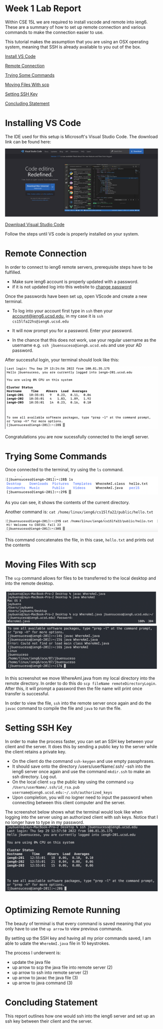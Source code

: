 # Week 1 Lab Report
Within CSE 15L we are required to install vscode and remote into ieng6. These are a summary of how to set up remote connection and various commands to make the connection easier to use. 

This tutorial makes the assumption that you are using an OSX operating system, meaning that SSH is already available to you out of the box.

[Install VS Code](#vscode)

[Remote Connection](#remote)

[Trying Some Commands](#commands)

[Moving Files With scp](#scp)

[Setting SSH Key](#ssh)

[Concluding Statement](#conclusion)


### <a name="vscode">
# Installing VS Code

The IDE used for this setup is Microsoft's Visual Studio Code. The download link can be found here:

![Image](screenshots/week1/vscodeinstall.png)

[Download Visual Studio Code](https://code.visualstudio.com/)

Follow the steps until VS code is properly installed on your system.


### <a name="remote">
# Remote Connection

In order to connect to ieng6 remote servers, prerequisite steps have to be fulfilled.

- Make sure ieng6 account is properly updated with a password.
- if it is not updated log into this website to [change password](https://sdacs.ucsd.edu/~icc/index.php)

Once the passwords have been set up, open VScode and create a new terminal.

 - To log into your account first type in `ssh` then your account@ieng6.ucsd.edu, in my case it is `ssh cs15lfa22hs@ieng6.ucsd.edu`
 -  It will now prompt you for a password. Enter your password.

 - In the chance that this does not work, use your regular username as the username e.g. `ssh jbuensuceso@ieng6.ucsd.edu` and use your AD password.

 After successful login, your terminal should look like this:

![Image](screenshots/week1/terminalremote.png)

Congratulations you are now sucessfully connected to the ieng6 server.

### <a name="commands">
# Trying Some Commands

Once connected to the terminal, try using the `ls` command.

![Image](screenshots/week1/ls.png)

As you can see, it shows the contents of the current directory.

Another command is: `cat /home/linux/ieng6/cs15lfa22/public/hello.txt`

![Image](screenshots/week1/cat.png)

This command concatenates the file, in this case, `hello.txt` and prints out the contents

### <a name="scp">
# Moving Files With scp

The `scp` command allows for files to be transferred to the local desktop and into the remote desktop.

![Image](screenshots/week1/scp.png)

In this screenshot we move WhereAmI.java from my local directory into the remote directory. In order to do this do `scp fileName remoteDirectoryLogin`. After this, it will prompt a password then the file name will print once transfer is successful.

In order to view the file, `ssh` into the remote server once again and do the `javac` command to compile the file and `java` to run the file.


### <a name="ssh">
# Setting SSH Key

In order to make the process faster, you can set an SSH key between your client and the server. It does this by sending a public key to the server while the client retains a private key.

- On the client do the command `ssh-keygen` and use empty passphrases.
- It should save onto the directory /users/userName/.ssh/
-ssh into the ieng6 server once again and use the command `mkdir.ssh` to make an ssh directory. Log out.
- On the local client `scp` the public key using the command `scp /Users/userName/.ssh/id_rsa.pub username@ieng6.ucsd.edu:~/.ssh/authorized_keys`
- Upon completion, you will no logner need to input the password when connecting between this client computer and the server.

The screenshot below shows what the terminal would look like when logging into the server using an authorized client with ssh keys. Notice that I no longer have to type in my password.
![Image](screenshots/week1/key.png)

### <a name="optimizing">
# Optimizing Remote Running

The beauty of terminal is that every command is saved meaning that you only have to use the `up arrow` to view previous commands. 

By setting up the SSH key and having all my prior commands saved, I am able to udate the `WhereAmI.java` file in 10 keystrokes.

The process I underwent is:
- update the java file
- up arrow to scp the java file into remote server (2)
- up arrow to ssh into remote server (2)
- up arrow to javac the java file (3)
- up arrow to java command  (3)

### <a name="conclusion">
# Concluding Statement

This report outlines how one would ssh into the ieng6 server and set up an ssh key between their client and the server.

